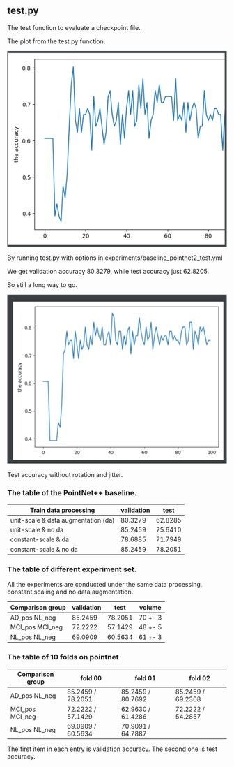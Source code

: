 ## test.py

The test function to evaluate a checkpoint file. 

The plot from the test.py function.

![](../image/test_acc.png)

By running test.py with options in experiments/baseline_pointnet2_test.yml

We get validation accuracy 80.3279, while test accuracy just 62.8205.

So still a long way to go.

![](../image/test_acc_wo_da.png)

Test accuracy without rotation and jitter.

### The table of the PointNet++ baseline. 
 
Train data processing               | validation    | test 
---                                 | ---           | --- 
unit-scale & data augmentation (da) | 80.3279       | 62.8285
unit-scale & no da                  | 85.2459       | 75.6410
constant-scale & da                 | 78.6885       | 71.7949
constant-scale & no da              | 85.2459       | 78.2051

### The table of different experiment set.

All the experiments are conducted under the same data processing, constant scaling and no data augmentation.

Comparison group    | validation    | test      | volume
---                 | ---           | ---       | ---
AD_pos NL_neg       | 85.2459       | 78.2051   | 70 +- 3
MCI_pos MCI_neg     | 72.2222       | 57.1429   | 48 +- 5
NL_pos NL_neg       | 69.0909       | 60.5634   | 61 +- 3

### The table of 10 folds on pointnet

Comparison group    | fold 00           | fold 01           | fold 02
---                 | ---               | ---               | ---
AD_pos NL_neg       | 85.2459 / 78.2051 | 85.2459 / 80.7692 | 85.2459 / 69.2308
MCI_pos MCI_neg     | 72.2222 / 57.1429 | 62.9630 / 61.4286 | 72.2222 / 54.2857
NL_pos NL_neg       | 69.0909 / 60.5634 | 70.9091 / 64.7887 |

The first item in each entry is validation accuracy. The second one is test accuracy.
